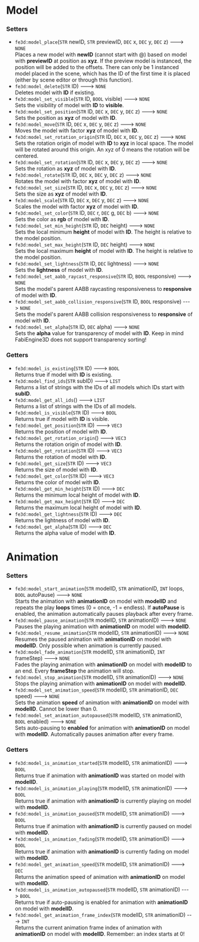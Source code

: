 # Model
### Setters
- `fe3d:model_place`(`STR` newID, `STR` previewID, `DEC` x, `DEC` y, `DEC` z) ---> `NONE`  
  Places a new model with **newID** (cannot start with @) based on model with **previewID** at position as **xyz**. If the preview model is instanced, the position will be added to the offsets. There can only be 1 instanced model placed in the scene, which has the ID of the first time it is placed (either by scene editor or through this function).
- `fe3d:model_delete`(`STR` ID) ---> `NONE`  
  Deletes model with **ID** if existing.
- `fe3d:model_set_visible`(`STR` ID, `BOOL` visible) ---> `NONE`  
  Sets the visibility of model with **ID** to **visible**.
- `fe3d:model_set_position`(`STR` ID, `DEC` x, `DEC` y, `DEC` z) ---> `NONE`  
  Sets the position as **xyz** of model with **ID**.
- `fe3d:model_move`(`STR` ID, `DEC` x, `DEC` y, `DEC` z) ---> `NONE`  
  Moves the model with factor **xyz** of model with **ID**.
- `fe3d:model_set_rotation_origin`(`STR` ID, `DEC` x, `DEC` y, `DEC` z) ---> `NONE`  
  Sets the rotation origin of model with **ID** to **xyz** in local space. The model will be rotated around this origin. An xyz of 0 means the rotation will be centered.
- `fe3d:model_set_rotation`(`STR` ID, `DEC` x, `DEC` y, `DEC` z) ---> `NONE`  
  Sets the rotation as **xyz** of model with **ID**.
- `fe3d:model_rotate`(`STR` ID, `DEC` x, `DEC` y, `DEC` z) ---> `NONE`  
  Rotates the model with factor **xyz** of model with **ID**.
- `fe3d:model_set_size`(`STR` ID, `DEC` x, `DEC` y, `DEC` z) ---> `NONE`  
  Sets the size as **xyz** of model with **ID**.
- `fe3d:model_scale`(`STR` ID, `DEC` x, `DEC` y, `DEC` z) ---> `NONE`  
  Scales the model with factor **xyz** of model with **ID**.
- `fe3d:model_set_color`(`STR` ID, `DEC` r, `DEC` g, `DEC` b) ---> `NONE`  
  Sets the color as **rgb** of model with **ID**.
- `fe3d:model_set_min_height`(`STR` ID, `DEC` height) ---> `NONE`  
  Sets the local minimum **height** of model with **ID**. The height is relative to the model position.
- `fe3d:model_set_max_height`(`STR` ID, `DEC` height) ---> `NONE`  
  Sets the local maximum **height** of model with **ID**. The height is relative to the model position.
- `fe3d:model_set_lightness`(`STR` ID, `DEC` lightness) ---> `NONE`  
  Sets the **lightness** of model with **ID**.
- `fe3d:model_set_aabb_raycast_responsive`(`STR` ID, `BOOL` responsive) ---> `NONE`  
  Sets the model's parent AABB raycasting responsiveness to **responsive** of model with **ID**.
- `fe3d:model_set_aabb_collision_responsive`(`STR` ID, `BOOL` responsive) ---> `NONE`  
  Sets the model's parent AABB collision responsiveness to **responsive** of model with **ID**.
- `fe3d:model_set_alpha`(`STR` ID, `DEC` alpha) ---> `NONE`  
  Sets the **alpha** value for transparency of model with **ID**. Keep in mind FabiEngine3D does not support transparency sorting!
### Getters
- `fe3d:model_is_existing`(`STR` ID) ---> `BOOL`  
  Returns true if model with **ID** is existing.
- `fe3d:model_find_ids`(`STR` subID) ---> `LIST`  
  Returns a list of strings with the IDs of all models which IDs start with **subID**.
- `fe3d:model_get_all_ids`() ---> `LIST`  
  Returns a list of strings with the IDs of all models.
- `fe3d:model_is_visible`(`STR` ID) ---> `BOOL`  
  Returns true if model with **ID** is visible.
- `fe3d:model_get_position`(`STR` ID) ---> `VEC3`  
  Returns the position of model with **ID**.
- `fe3d:model_get_rotation_origin`() ---> `VEC3`  
  Returns the rotation origin of model with **ID**.
- `fe3d:model_get_rotation`(`STR` ID) ---> `VEC3`  
  Returns the rotation of model with **ID**.
- `fe3d:model_get_size`(`STR` ID) ---> `VEC3`  
  Returns the size of model with **ID**.
- `fe3d:model_get_color`(`STR` ID) ---> `VEC3`  
  Returns the color of model with **ID**.
- `fe3d:model_get_min_height`(`STR` ID) ---> `DEC`  
  Returns the minimum local height of model with **ID**.
- `fe3d:model_get_max_height`(`STR` ID) ---> `DEC`  
  Returns the maximum local height of model with **ID**.
- `fe3d:model_get_lightness`(`STR` ID) ---> `DEC`  
  Returns the lightness of model with **ID**.
- `fe3d:model_get_alpha`(`STR` ID) ---> `DEC`  
  Returns the alpha value of model with **ID**.
  
# Animation
### Setters
- `fe3d:model_start_animation`(`STR` modelID, `STR` animationID, `INT` loops, `BOOL` autoPause) ---> `NONE`  
  Starts the animation with **animationID** on model with **modelID** and repeats the play **loops** times (0 = once, -1 = endless). If **autoPause** is enabled, the animation automatically pauses playback after every frame.
- `fe3d:model_pause_animation`(`STR` modelID, `STR` animationID) ---> `NONE`  
  Pauses the playing animation with **animationID** on model with **modelID**.
- `fe3d:model_resume_animation`(`STR` modelID, `STR` animationID) ---> `NONE`  
  Resumes the paused animation with **animationID** on model with **modelID**. Only possible when animation is currently paused.
- `fe3d:model_fade_animation`(`STR` modelID, `STR` animationID, `INT` frameStep) ---> `NONE`  
  Fades the playing animation with **animationID** on model with **modelID** to an end. Every **frameStep** the animation will stop.
- `fe3d:model_stop_animation`(`STR` modelID, `STR` animationID) ---> `NONE`  
  Stops the playing animation with **animationID** on model with **modelID**.
- `fe3d:model_set_animation_speed`(`STR` modelID, `STR` animationID, `DEC` speed) ---> `NONE`  
  Sets the animation **speed** of animation with **animationID** on model with **modelID**. Cannot be lower than 0.
- `fe3d:model_set_animation_autopaused`(`STR` modelID, `STR` animationID, `BOOL` enabled) ---> `NONE`  
  Sets auto-pausing to **enabled** for animation with **animationID** on model with **modelID**. Automatically pauses animation after every frame.
### Getters
- `fe3d:model_is_animation_started`(`STR` modelID, `STR` animationID) ---> `BOOL`  
  Returns true if animation with **animationID** was started on model with **modelID**.
- `fe3d:model_is_animation_playing`(`STR` modelID, `STR` animationID) ---> `BOOL`  
  Returns true if animation with **animationID** is currently playing on model with **modelID**.
- `fe3d:model_is_animation_paused`(`STR` modelID, `STR` animationID) ---> `BOOL`  
  Returns true if animation with **animationID** is currently paused on model with **modelID**.
- `fe3d:model_is_animation_fading`(`STR` modelID, `STR` animationID) ---> `BOOL`  
  Returns true if animation with **animationID** is currently fading on model with **modelID**.
- `fe3d:model_get_animation_speed`(`STR` modelID, `STR` animationID) ---> `DEC`  
  Returns the animation speed of animation with **animationID** on model with **modelID**.
- `fe3d:model_is_animation_autopaused`(`STR` modelID, `STR` animationID) ---> `BOOL`  
  Returns true if auto-pausing is enabled for animation with **animationID** on model with **modelID**.
- `fe3d:model_get_animation_frame_index`(`STR` modelID, `STR` animationID) ---> `INT`  
  Returns the current animation frame index of animation with **animationID** on model with **modelID**. Remember: an index starts at 0!
